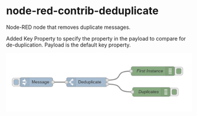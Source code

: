 node-red-contrib-deduplicate
============================

Node-RED node that removes duplicate messages.

Added Key Property to specify the property in the payload to compare for de-duplication. Payload is the default key property.

![Example](example.png)